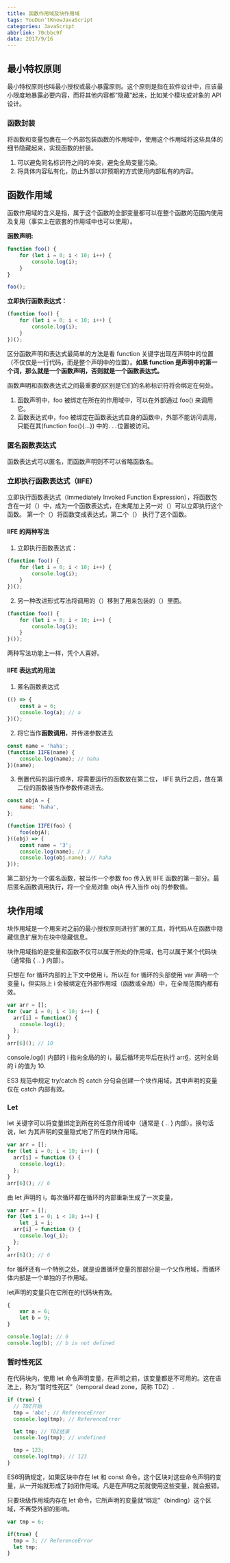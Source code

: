```yaml
---
title: 函数作用域及块作用域
tags: YouDon'tKnowJavaScript
categories: JavaScript
abbrlink: 70cbbc9f
data: 2017/9/16
---
```


## 最小特权原则

最小特权原则也叫最小授权或最小暴露原则。这个原则是指在软件设计中，应该最小限度地暴露必要内容，而将其他内容都“隐藏”起来，比如某个模块或对象的 API 设计。

### 函数封装

将函数和变量包裹在一个外部包装函数的作用域中，使用这个作用域将这些具体的细节隐藏起来，实现函数的封装。
1. 可以避免同名标识符之间的冲突，避免全局变量污染。
2. 将具体内容私有化，防止外部以非预期的方式使用内部私有的内容。

## 函数作用域

函数作用域的含义是指，属于这个函数的全部变量都可以在整个函数的范围内使用及复用（事实上在嵌套的作用域中也可以使用）。

**函数声明:**
```javascript
function foo() {
    for (let i = 0; i < 10; i++) {
        console.log(i);
    }
}

foo();
```

**立即执行函数表达式：**
```javascript
(function foo() {
    for (let i = 0; i < 10; i++) {
        console.log(i);
    }
})();

```

区分函数声明和表达式最简单的方法是看 function 关键字出现在声明中的位置（不仅仅是一行代码，而是整个声明中的位置）。**如果 function 是声明中的第一个词，那么就是一个函数声明，否则就是一个函数表达式。**

函数声明和函数表达式之间最重要的区别是它们的名称标识符将会绑定在何处。
1. 函数声明中，foo 被绑定在所在的作用域中，可以在外部通过 foo() 来调用它。
2. 函数表达式中，foo 被绑定在函数表达式自身的函数中，外部不能访问调用，只能在其(function foo(){...}) 中的`...`位置被访问。

### 匿名函数表达式

函数表达式可以匿名，而函数声明则不可以省略函数名。

### 立即执行函数表达式（IIFE）

立即执行函数表达式（Immediately Invoked Function Expression），将函数包含在一对（）中，成为一个函数表达式，在末尾加上另一对（）可以立即执行这个函数。
第一个（）将函数变成表达式，第二个（） 执行了这个函数。

#### IIFE 的两种写法

1. 立即执行函数表达式：

```javascript
(function foo() {
    for (let i = 0; i < 10; i++) {
        console.log(i);
    }
})();

```
2. 另一种改进形式写法将调用的（）移到了用来包装的（）里面。

```javascript
(function foo() {
    for (let i = 0; i < 10; i++) {
        console.log(i);
    }
}());
```

两种写法功能上一样，凭个人喜好。

#### IIFE 表达式的用法

1. 匿名函数表达式

```javascript
(() => {
    const a = 6;
    console.log(a); // a
})();
```

2. 将它当作**函数调用**，并传递参数进去

```javascript
const name = 'haha';
(function IIFE(name) {
    console.log(name); // haha
})(name);

```

3. 倒置代码的运行顺序，将需要运行的函数放在第二位， IIFE 执行之后，放在第二位的函数被当作参数传递进去。

```javascript
const objA = {
    name: 'haha',
};

(function IIFE(foo) {
    foo(objA);
}((obj) => {
    const name = '3';
    console.log(name); // 3
    console.log(obj.name); // haha
}));
```
第二部分为一个匿名函数，被当作一个参数 foo 传入到 IIFE 函数的第一部分。最后匿名函数调用执行，将一个全局对象 objA 传入当作 obj 的参数值。

## 块作用域

块作用域是一个用来对之前的最小授权原则进行扩展的工具，将代码从在函数中隐藏信息扩展为在块中隐藏信息。

块作用域指的是变量和函数不仅可以属于所处的作用域，也可以属于某个代码块（通常指 { .. } 内部）。

只想在 for 循环内部的上下文中使用 i，所以在 for 循环的头部使用 var 声明一个变量 i，但实际上 i 会被绑定在外部作用域（函数或全局）中，在全局范围内都有效。

```javascript
var arr = [];
for (var i = 0; i < 10; i++) {
  arr[i] = function() {
    console.log(i);
  };
}
arr[6](); // 10

```
console.log(i) 内部的 i 指向全局的的 i，最后循环完毕后在执行 arr[6]()，这时全局的 i 的值为 10.

ES3 规范中规定 try/catch 的 catch 分句会创建一个块作用域，其中声明的变量仅在 catch 内部有效。

### Let

let 关键字可以将变量绑定到所在的任意作用域中（通常是 {  ..  } 内部）。换句话说，let 为其声明的变量隐式地了所在的块作用域。

```javascript
var arr = [];
for (let i = 0; i < 10; i++) {
  arr[i] = function () {
    console.log(i);
  };
}
arr[6](); // 6
```

由 let 声明的 i，每次循环都在循环的内部重新生成了一次变量，

```javascript
var arr = [];
for (let i = 0; i < 10; i++) {
    let _i = i;
  arr[i] = function () {
    console.log(_i);
  };
}
arr[6](); // 6
```
for 循环还有一个特别之处，就是设置循环变量的那部分是一个父作用域，而循环体内部是一个单独的子作用域。

let声明的变量只在它所在的代码块有效。

```javascript
{
    var a = 6;
    let b = 9;
}

console.log(a); // 6
console.log(b); // b is not defined
```
### 暂时性死区

在代码块内，使用 let 命令声明变量，在声明之前，该变量都是不可用的。这在语法上，称为“暂时性死区”（temporal dead zone，简称 TDZ）.

```javascript
if (true) {
  // TDZ开始
  tmp = 'abc'; // ReferenceError
  console.log(tmp); // ReferenceError

  let tmp; // TDZ结束
  console.log(tmp); // undefined

  tmp = 123;
  console.log(tmp); // 123
}
```
ES6明确规定，如果区块中存在 let 和 const 命令，这个区块对这些命令声明的变量，从一开始就形成了封闭作用域。凡是在声明之前就使用这些变量，就会报错。

只要块级作用域内存在 let 命令，它所声明的变量就“绑定”（binding）这个区域，不再受外部的影响。

```javascript
var tmp = 6;

if(true) {
  tmp = 3; // ReferenceError
  let tmp;
}
```

